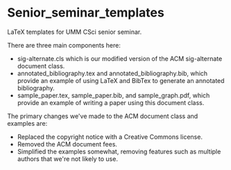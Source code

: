 Senior_seminar_templates
========================

LaTeX templates for UMM CSci senior seminar.

There are three main components here:
* sig-alternate.cls which is our modified version of the ACM sig-alternate document class.
* annotated_bibliography.tex and annotated_bibliography.bib, which provide an example of using LaTeX and BibTex to generate an annotated bibliography.
* sample_paper.tex, sample_paper.bib, and sample_graph.pdf, which provide an example of writing a paper using this document class.

The primary changes we've made to the ACM document class and examples are:
* Replaced the copyright notice with a Creative Commons license.
* Removed the ACM document fees.
* Simplified the examples somewhat, removing features such as multiple authors that we're not likely to use.
